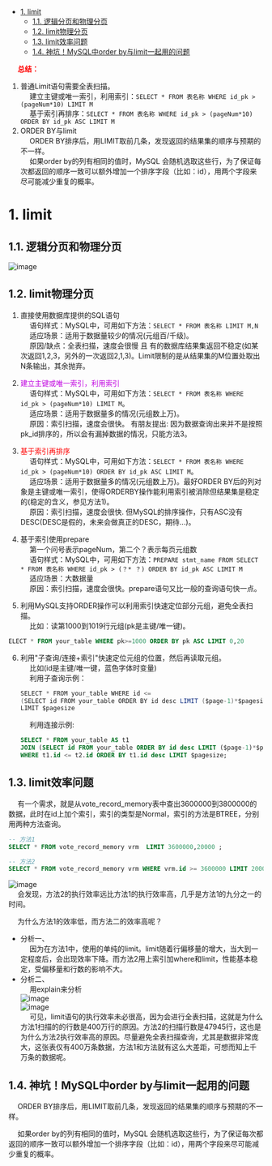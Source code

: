 
<!-- TOC -->

- [1. limit](#1-limit)
    - [1.1. 逻辑分页和物理分页](#11-逻辑分页和物理分页)
    - [1.2. limit物理分页](#12-limit物理分页)
    - [1.3. limit效率问题](#13-limit效率问题)
    - [1.4. 神坑！MySQL中order by与limit一起用的问题](#14-神坑mysql中order-by与limit一起用的问题)

<!-- /TOC -->

&emsp; **<font color = "red">总结：</font>**  
1. 普通Limit语句需要全表扫描。  
&emsp; 建立主键或唯一索引，利用索引：`SELECT * FROM 表名称 WHERE id_pk > (pageNum*10) LIMIT M`  
&emsp; 基于索引再排序：`SELECT * FROM 表名称 WHERE id_pk > (pageNum*10) ORDER BY id_pk ASC LIMIT M`
2. ORDER BY与limit  
&emsp; ORDER BY排序后，用LIMIT取前几条，发现返回的结果集的顺序与预期的不一样。    
&emsp; 如果order by的列有相同的值时，MySQL 会随机选取这些行，为了保证每次都返回的顺序一致可以额外增加一个排序字段（比如：id），用两个字段来尽可能减少重复的概率。  

# 1. limit

<!-- 
面试官：谈谈MySQL的limit用法、逻辑分页和物理分页 
https://mp.weixin.qq.com/s/KcaLyboO0MltR6out67_DA
-->

## 1.1. 逻辑分页和物理分页  
![image](https://gitee.com/wt1814/pic-host/raw/master/images/SQL/sql-162.png)  

## 1.2. limit物理分页

<!-- 
~~
 多数人都曾遇到过的 limit 问题，深入浅出 MySQL 优先队列 
 https://mp.weixin.qq.com/s/ejZ4f828dQnXyNE6dcLxOw
-->
1. 直接使用数据库提供的SQL语句  
&emsp; 语句样式：MySQL中，可用如下方法：`SELECT * FROM 表名称 LIMIT M,N`  
&emsp; 适应场景：适用于数据量较少的情况(元组百/千级)。  
&emsp; 原因/缺点：全表扫描，速度会很慢 且 有的数据库结果集返回不稳定(如某次返回1,2,3，另外的一次返回2,1,3)。Limit限制的是从结果集的M位置处取出N条输出，其余抛弃。  

2. <font color = "clime">建立主键或唯一索引，利用索引</font>  
&emsp; 语句样式：MySQL中，可用如下方法：`SELECT * FROM 表名称 WHERE id_pk > (pageNum*10) LIMIT M`。  
&emsp; 适应场景：适用于数据量多的情况(元组数上万)。  
&emsp; 原因：索引扫描，速度会很快。 有朋友提出: 因为数据查询出来并不是按照pk_id排序的，所以会有漏掉数据的情况，只能方法3。  

3. <font color = "red">基于索引再排序</font>  
&emsp; 语句样式：MySQL中，可用如下方法：`SELECT * FROM 表名称 WHERE id_pk > (pageNum*10) ORDER BY id_pk ASC LIMIT M`。  
&emsp; 适应场景：适用于数据量多的情况(元组数上万)。最好ORDER BY后的列对象是主键或唯一索引，使得ORDERBY操作能利用索引被消除但结果集是稳定的(稳定的含义，参见方法1)。  
&emsp; 原因：索引扫描，速度会很快. 但MySQL的排序操作，只有ASC没有DESC(DESC是假的，未来会做真正的DESC，期待...)。 

4. 基于索引使用prepare  
&emsp; 第一个问号表示pageNum，第二个？表示每页元组数  
&emsp; 语句样式：MySQL中，可用如下方法：`PREPARE stmt_name FROM SELECT * FROM 表名称 WHERE id_pk > (？* ？) ORDER BY id_pk ASC LIMIT M`  
&emsp; 适应场景：大数据量  
&emsp; 原因：索引扫描，速度会很快。prepare语句又比一般的查询语句快一点。  

5. 利用MySQL支持ORDER操作可以利用索引快速定位部分元组，避免全表扫描。  
&emsp; 比如：读第1000到1019行元组(pk是主键/唯一键)。  
```sql
ELECT * FROM your_table WHERE pk>=1000 ORDER BY pk ASC LIMIT 0,20  
```
6. 利用"子查询/连接+索引"快速定位元组的位置，然后再读取元组。  
&emsp; 比如(id是主键/唯一键，蓝色字体时变量)  
&emsp; 利用子查询示例：  

    ```java
    SELECT * FROM your_table WHERE id <= 
    (SELECT id FROM your_table ORDER BY id desc LIMIT ($page-1)*$pagesize ORDER BY id desc 
    LIMIT $pagesize
    ```
    &emsp; 利用连接示例:    

    ```sql
    SELECT * FROM your_table AS t1 
    JOIN (SELECT id FROM your_table ORDER BY id desc LIMIT ($page-1)*$pagesize AS t2 
    WHERE t1.id <= t2.id ORDER BY t1.id desc LIMIT $pagesize;
    ```

## 1.3. limit效率问题  
&emsp; 有一个需求，就是从vote_record_memory表中查出3600000到3800000的数据，此时在id上加个索引，索引的类型是Normal，索引的方法是BTREE，分别用两种方法查询。  

```sql
-- 方法1
SELECT * FROM vote_record_memory vrm  LIMIT 3600000,20000 ;

-- 方法2
SELECT * FROM vote_record_memory vrm WHERE vrm.id >= 3600000 LIMIT 20000 
```

![image](https://gitee.com/wt1814/pic-host/raw/master/images/SQL/sql-163.png)  
&emsp; 会发现，方法2的执行效率远比方法1的执行效率高，几乎是方法1的九分之一的时间。  

&emsp; 为什么方法1的效率低，而方法二的效率高呢？  

* 分析一、  
&emsp; 因为在方法1中，使用的单纯的limit。limit随着行偏移量的增大，当大到一定程度后，会出现效率下降。而方法2用上索引加where和limit，性能基本稳定，受偏移量和行数的影响不大。  
* 分析二、  
&emsp; 用explain来分析  
![image](https://gitee.com/wt1814/pic-host/raw/master/images/SQL/sql-164.png)  
![image](https://gitee.com/wt1814/pic-host/raw/master/images/SQL/sql-165.png)  
&emsp; 可见，limit语句的执行效率未必很高，因为会进行全表扫描，这就是为什么方法1扫描的的行数是400万行的原因。方法2的扫描行数是47945行，这也是为什么方法2执行效率高的原因。尽量避免全表扫描查询，尤其是数据非常庞大，这张表仅有400万条数据，方法1和方法就有这么大差距，可想而知上千万条的数据呢。  


## 1.4. 神坑！MySQL中order by与limit一起用的问题 
<!-- 
神坑！MySQL中order by与limit不要一起用！ 
https://mp.weixin.qq.com/s/93rBBFlfTx58OjD5S_OlAw
-->
&emsp; ORDER BY排序后，用LIMIT取前几条，发现返回的结果集的顺序与预期的不一样。  

&emsp; 如果order by的列有相同的值时，MySQL 会随机选取这些行，为了保证每次都返回的顺序一致可以额外增加一个排序字段（比如：id），用两个字段来尽可能减少重复的概率。  
